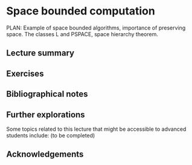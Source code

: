 #  Space bounded computation

PLAN: Example of space bounded algorithms, importance of preserving space. The classes L and PSPACE, space hierarchy theorem.



## Lecture summary


## Exercises




## Bibliographical notes


## Further explorations

Some topics related to this lecture that might be accessible to advanced students include: (to be completed)



## Acknowledgements

